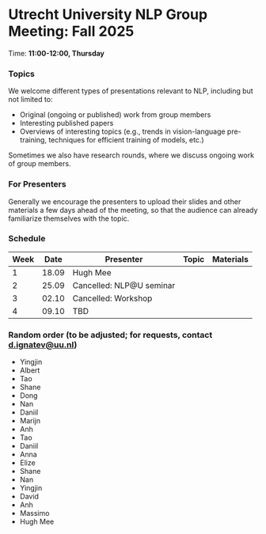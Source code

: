 # Utrecht University NLP Group Meeting: Fall 2025

Time: **11:00-12:00, Thursday**

### Topics

We welcome different types of presentations relevant to NLP, including but not limited to:
- Original (ongoing or published) work from group members
- Interesting published papers
- Overviews of interesting topics
  (e.g., trends in vision-language pre-training, techniques for efficient training of models, etc.)

Sometimes we also have research rounds, where we discuss ongoing work of group members.

### For Presenters

Generally we encourage the presenters to upload their slides and other materials
a few days ahead of the meeting,
so that the audience can already familiarize themselves with the topic.

### Schedule

| Week | Date | Presenter | Topic | Materials |
| ---- | ----- | --------- | --------- | --------- |
| 1 | 18.09 | Hugh Mee |||
| 2 | 25.09 | Cancelled: NLP@U seminar |||
| 3 | 02.10 | Cancelled: Workshop |||
| 4 | 09.10 | TBD |||


### Random order (to be adjusted; for requests, contact d.ignatev@uu.nl)
* Yingjin
* Albert
* Tao
* Shane
* Dong
* Nan
* Daniil
* Marijn
* Anh
* Tao
* Daniil
* Anna
* Elize
* Shane
* Nan
* Yingjin
* David
* Anh
* Massimo
* Hugh Mee
